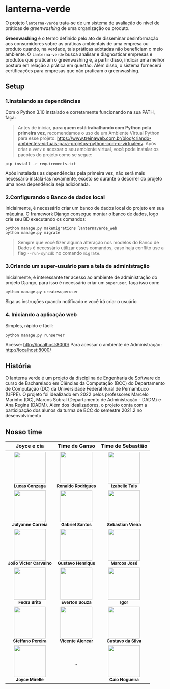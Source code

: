 # lanterna-verde

O projeto `lanterna-verde` trata-se de um sistema de avaliação do nível de práticas de _greenwashing_ de uma organização ou produto.

**Greenwashing** é o termo definido pelo ato de disseminar desinformação aos consumidores sobre as práticas ambientais de uma empresa ou produto quando, na verdade, tais práticas adotadas não beneficiam o meio ambiente. O `lanterna-verde` busca analisar e diagnosticar empresas e produtos que praticam o greenwashing e, a partir disso, indicar uma melhor postura em relação à prática em questão. Além disso, o sistema fornecerá certificações para empresas que não praticam o greenwashing.

## Setup

### 1.Instalando as dependências

Com o Python 3.10 instalado e corretamente funcionando na sua PATH, faça:

> Antes de iniciar, **para quem está trabalhando com Python pela primeira vez**, recomendamos o uso de um Ambiente Virtual Python para esse projeto: <https://www.treinaweb.com.br/blog/criando-ambientes-virtuais-para-projetos-python-com-o-virtualenv>. Após criar a `venv` e acessar o seu ambiente virtual, você pode instalar os pacotes do projeto como se segue:

```console
pip install -r requirements.txt
```

Após instaladas as dependências pela primeira vez, não será mais necessário instalá-las novamente, exceto se durante o decorrer do projeto uma nova dependência seja adicionada.

### 2.Configurando o Banco de dados local

Inicialmente, é necessário criar um banco de dados local do projeto em sua máquina. O framework Django consegue montar o banco de dados, logo crie seu BD executando os comandos:

```console
python manage.py makemigrations lanternaverde_web
python manage.py migrate
```

> Sempre que você fizer alguma alteração nos modelos do Banco de Dados é necessário utilizar esses comandos, caso haja conflito use a flag `--run-syncdb` no comando `migrate`.

### 3.Criando um super-usuário para a tela de administração

Inicialmente, é interessante ter acesso ao ambiente de administração do projeto Django, para isso é necessário criar um `superuser`, faça isso com:

```console
python manage.py createsuperuser
```

Siga as instruções quando notificado e você irá criar o usuário

### 4. Iniciando a aplicação web

Simples, rápido e fácil:

```console
python manage.py runserver
```

Acesse: <http://localhost:8000/>
Para acessar o ambiente de Administração: <http://localhost:8000/>

## História

O lanterna verde é um projeto da disciplina de Engenharia de Software do curso de Bacharelado em Ciências da Computação (BCC) do Departamento de Computação (DC) da  Universidade Federal Rural de Pernambuco (UFPE). O projeto foi idealizado em 2022 pelos professores Marcelo Marinho (DC), Marcos Sobral (Departamento de Administração - DADM) e Ana Regina (DADM). Além dos idealizadores, o projeto conta com a participação dos alunos da turma de BCC do semestre 2021.2 no desenvolvimento

## Nosso time

| Joyce e cia      | Time de Ganso       | Time de Sebastião |
|:----------------:|:-------------------:|:-----------------:|
| <img src="https://avatars.githubusercontent.com/u/71048167?v=4" width="100px;" alt=""/><br /><sub><b>Lucas Gonzaga</b></sub></a> | <img src="https://avatars.githubusercontent.com/u/74150316?v=4" width="100px;" alt=""/><br /><sub><b>Ronaldo Rodrigues</b></sub></a> | <img src="https://avatars.githubusercontent.com/u/51674137?v=4" width="100px;" alt=""/><br /><sub><b>Izabelle Tais</b></sub></a> |
| <img src="https://avatars.githubusercontent.com/u/66442236?v=4" width="100px;" alt=""/><br /><sub><b>Julyanne Correia</b></sub></a> | <img src="https://avatars.githubusercontent.com/u/77673388?v=4" width="100px;" alt=""/><br /><sub><b>Gabriel Santos</b></sub></a> | <img src="https://avatars.githubusercontent.com/u/55095158?v=4" width="100px;" alt=""/><br /><sub><b>Sebastian Vieira</b></sub></a> |
|<img src="https://avatars.githubusercontent.com/u/62736535?v=4" width="100px;" alt=""/><br /><sub><b>João Victor Carvalho</b></sub></a>| <img src="https://avatars.githubusercontent.com/u/78103837?v=4" width="100px;" alt=""/><br /><sub><b>Gustavo Henrique</b></sub></a> | <img src="https://avatars.githubusercontent.com/u/70660098?v=4" width="100px;" alt=""/><br /><sub><b>Marcos José</b></sub></a> |
| <img src="https://avatars.githubusercontent.com/u/61056733?v=4" width="100px;" alt=""/><br /><sub><b>Fedra Brito</b></sub></a> | <img src="https://avatars.githubusercontent.com/u/84993974?v=4" width="100px;" alt=""/><br /><sub><b>Everton Souza</b></sub></a> | <img src="https://avatars.githubusercontent.com/u/85748927?v=4" width="100px;" alt=""/><br /><sub><b>Igor</b></sub></a> |
| <img src="https://avatars.githubusercontent.com/u/26782009?v=4" width="100px;" alt=""/><br /><sub><b>Steffano Pereira</b></sub></a> | <img src="https://avatars.githubusercontent.com/u/63360211?v=4" width="100px;" alt=""/><br /><sub><b>Vicente Alencar</b></sub></a> | <img src="https://avatars.githubusercontent.com/u/110693905?v=4" width="100px;" alt=""/><br /><sub><b>Gustavo da Silva</b></sub></a> |
| <img src="https://avatars.githubusercontent.com/u/70300685?v=4" width="100px;" alt=""/><br /><sub><b>Joyce Mirelle</b></sub></a> |         -           | <img src="https://avatars.githubusercontent.com/u/13567601?v=4" width="100px;" alt=""/><br /><sub><b>Caio Nogueira</b></sub></a> |
